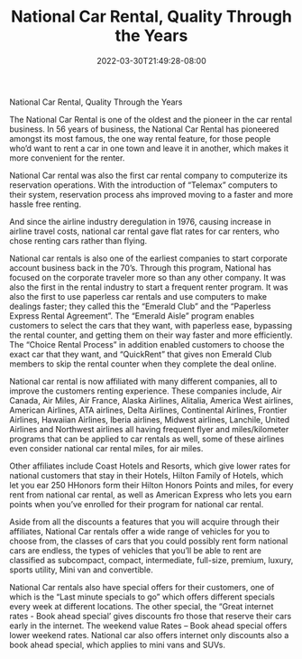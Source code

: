 ﻿---
title: "National Car Rental, Quality Through the Years"
date: 2022-03-30T21:49:28-08:00
description: "Car-Rental Tips for Web Success"
featured_image: "/images/Car-Rental.jpg"
tags: ["Car Rental"]
---

National Car Rental, Quality Through the Years

The National Car Rental is one of the oldest and the pioneer in the car rental business. In 56 years of business, the National Car Rental has pioneered amongst its most famous, the one way rental feature, for those people who’d want to rent a car in one town and leave it in another, which makes it more convenient for the renter. 

National Car rental was also the first car rental company to computerize its reservation operations. With the introduction of “Telemax” computers to their system, reservation process ahs improved moving to a faster and more hassle free renting.

And since the airline industry deregulation in 1976, causing increase in airline travel costs, national car rental gave flat rates for car renters, who chose renting cars rather than flying.

National car rentals is also one of the earliest companies to start corporate account business back in the 70’s. Through this program, National has focused on the corporate traveler more so than any other company. It was also the first in the rental industry to start a frequent renter program. It was also the first to use paperless car rentals and use computers to make dealings faster; they called this the “Emerald Club” and the “Paperless Express Rental Agreement”. The “Emerald Aisle” program enables customers to select the cars that they want, with paperless ease, bypassing the rental counter, and getting them on their way faster and more efficiently. The “Choice Rental Process” in addition enabled customers to choose the exact car that they want, and “QuickRent” that gives non Emerald Club members to skip the rental counter when they complete the deal online.

National car rental is now affiliated with many different companies, all to improve the customers renting experience. These companies include, Air Canada, Air Miles, Air France, Alaska Airlines, Alitalia, America West airlines, American Airlines, ATA airlines, Delta Airlines, Continental Airlines, Frontier Airlines, Hawaiian Airlines, Iberia airlines, Midwest airlines, Lanchile, United Airlines and Northwest airlines all having frequent flyer and miles/kilometer programs that can be applied to car rentals as well, some of these airlines even consider national car rental miles, for air miles. 

Other affiliates include Coast Hotels and Resorts, which give lower rates for national customers that stay in their Hotels, Hilton Family of Hotels, which let you ear 250 HHonors form their Hilton Honors Points and miles, for every rent from national car rental, as well as American Express who lets you earn points when you’ve enrolled for their program for national car rental.

Aside from all the discounts a features that you will acquire through their affiliates, National Car rentals offer a wide range of vehicles for you to choose from, the classes of cars that you could possibly rent form national cars are endless, the types of vehicles that you’ll be able to rent are classified as subcompact, compact, intermediate, full-size, premium, luxury, sports utility, Mini van and convertible. 

National Car rentals also have special offers for their customers, one of which is the “Last minute specials to go” which offers different specials every week at different locations. The other special, the “Great internet rates - Book ahead special’ gives discounts fro those that reserve their cars early in the internet. The weekend value Rates – Book ahead special offers lower weekend rates. National car also offers internet only discounts also a book ahead special, which applies to mini vans and SUVs.
 






